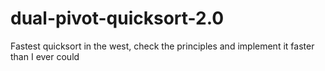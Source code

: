 # dual-pivot-quicksort-2.0
Fastest quicksort in the west, check the principles and implement it faster than I ever could
